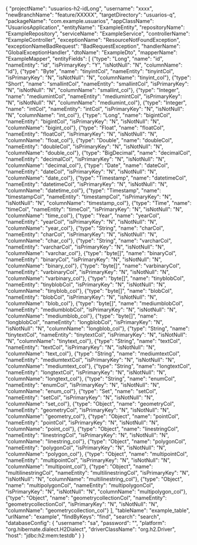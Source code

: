 {
  "projectName": "usuarios-h2-idLong",
  "username": "xxxx",
  "newBranchName": "feature/XXXXX",
  "targetDirectory": "usuarios-q",
  "packageName": "com.example.usuarios",
  "appClassName": "UsuariosApplication",
  "entityName": "ExampleEntity",
  "repositoryName": "ExampleRepository",
  "serviceName": "ExampleService",
  "controllerName": "ExampleController",
  "exceptionName": "ResourceNotFoundException",
  "exceptionNameBadRequest": "BadRequestException",
  "handlerName": "GlobalExceptionHandler",
  "dtoName": "ExampleDto",
  "mapperName": "ExampleMapper",
  "entityFields": [
    {"type": "Long", "name": "id", "nameEntity": "id", "isPrimaryKey": "Y", "isNotNull": "N", "columnName": "id"},
    {"type": "Byte", "name": "tinyintCol", "nameEntity": "tinyintCol", "isPrimaryKey": "N", "isNotNull": "N", "columnName": "tinyint_col"},
    {"type": "Short", "name": "smallintCol", "nameEntity": "smallintCol", "isPrimaryKey": "N", "isNotNull": "N", "columnName": "smallint_col"},
    {"type": "Integer", "name": "mediumintCol", "nameEntity": "mediumintCol", "isPrimaryKey": "N", "isNotNull": "N", "columnName": "mediumint_col"},
    {"type": "Integer", "name": "intCol", "nameEntity": "intCol", "isPrimaryKey": "N", "isNotNull": "N", "columnName": "int_col"},
    {"type": "Long", "name": "bigintCol", "nameEntity": "bigintCol", "isPrimaryKey": "N", "isNotNull": "N", "columnName": "bigint_col"},
    {"type": "Float", "name": "floatCol", "nameEntity": "floatCol", "isPrimaryKey": "N", "isNotNull": "N", "columnName": "float_col"},
    {"type": "Double", "name": "doubleCol", "nameEntity": "doubleCol", "isPrimaryKey": "N", "isNotNull": "N", "columnName": "double_col"},
    {"type": "BigDecimal", "name": "decimalCol", "nameEntity": "decimalCol", "isPrimaryKey": "N", "isNotNull": "N", "columnName": "decimal_col"},
    {"type": "Date", "name": "dateCol", "nameEntity": "dateCol", "isPrimaryKey": "N", "isNotNull": "N", "columnName": "date_col"},
    {"type": "Timestamp", "name": "datetimeCol", "nameEntity": "datetimeCol", "isPrimaryKey": "N", "isNotNull": "N", "columnName": "datetime_col"},
    {"type": "Timestamp", "name": "timestampCol", "nameEntity": "timestampCol", "isPrimaryKey": "N", "isNotNull": "N", "columnName": "timestamp_col"},
    {"type": "Time", "name": "timeCol", "nameEntity": "timeCol", "isPrimaryKey": "N", "isNotNull": "N", "columnName": "time_col"},
    {"type": "Year", "name": "yearCol", "nameEntity": "yearCol", "isPrimaryKey": "N", "isNotNull": "N", "columnName": "year_col"},
    {"type": "String", "name": "charCol", "nameEntity": "charCol", "isPrimaryKey": "N", "isNotNull": "N", "columnName": "char_col"},
    {"type": "String", "name": "varcharCol", "nameEntity": "varcharCol", "isPrimaryKey": "N", "isNotNull": "N", "columnName": "varchar_col"},
    {"type": "byte[]", "name": "binaryCol", "nameEntity": "binaryCol", "isPrimaryKey": "N", "isNotNull": "N", "columnName": "binary_col"},
    {"type": "byte[]", "name": "varbinaryCol", "nameEntity": "varbinaryCol", "isPrimaryKey": "N", "isNotNull": "N", "columnName": "varbinary_col"},
    {"type": "byte[]", "name": "tinyblobCol", "nameEntity": "tinyblobCol", "isPrimaryKey": "N", "isNotNull": "N", "columnName": "tinyblob_col"},
    {"type": "byte[]", "name": "blobCol", "nameEntity": "blobCol", "isPrimaryKey": "N", "isNotNull": "N", "columnName": "blob_col"},
    {"type": "byte[]", "name": "mediumblobCol", "nameEntity": "mediumblobCol", "isPrimaryKey": "N", "isNotNull": "N", "columnName": "mediumblob_col"},
    {"type": "byte[]", "name": "longblobCol", "nameEntity": "longblobCol", "isPrimaryKey": "N", "isNotNull": "N", "columnName": "longblob_col"},
    {"type": "String", "name": "tinytextCol", "nameEntity": "tinytextCol", "isPrimaryKey": "N", "isNotNull": "N", "columnName": "tinytext_col"},
    {"type": "String", "name": "textCol", "nameEntity": "textCol", "isPrimaryKey": "N", "isNotNull": "N", "columnName": "text_col"},
    {"type": "String", "name": "mediumtextCol", "nameEntity": "mediumtextCol", "isPrimaryKey": "N", "isNotNull": "N", "columnName": "mediumtext_col"},
    {"type": "String", "name": "longtextCol", "nameEntity": "longtextCol", "isPrimaryKey": "N", "isNotNull": "N", "columnName": "longtext_col"},
    {"type": "String", "name": "enumCol", "nameEntity": "enumCol", "isPrimaryKey": "N", "isNotNull": "N", "columnName": "enum_col"},
    {"type": "Set<String>", "name": "setCol", "nameEntity": "setCol", "isPrimaryKey": "N", "isNotNull": "N", "columnName": "set_col"},
    {"type": "Object", "name": "geometryCol", "nameEntity": "geometryCol", "isPrimaryKey": "N", "isNotNull": "N", "columnName": "geometry_col"},
    {"type": "Object", "name": "pointCol", "nameEntity": "pointCol", "isPrimaryKey": "N", "isNotNull": "N", "columnName": "point_col"},
    {"type": "Object", "name": "linestringCol", "nameEntity": "linestringCol", "isPrimaryKey": "N", "isNotNull": "N", "columnName": "linestring_col"},
    {"type": "Object", "name": "polygonCol", "nameEntity": "polygonCol", "isPrimaryKey": "N", "isNotNull": "N", "columnName": "polygon_col"},
    {"type": "Object", "name": "multipointCol", "nameEntity": "multipointCol", "isPrimaryKey": "N", "isNotNull": "N", "columnName": "multipoint_col"},
    {"type": "Object", "name": "multilinestringCol", "nameEntity": "multilinestringCol", "isPrimaryKey": "N", "isNotNull": "N", "columnName": "multilinestring_col"},
    {"type": "Object", "name": "multipolygonCol", "nameEntity": "multipolygonCol", "isPrimaryKey": "N", "isNotNull": "N", "columnName": "multipolygon_col"},
    {"type": "Object", "name": "geometrycollectionCol", "nameEntity": "geometrycollectionCol", "isPrimaryKey": "N", "isNotNull": "N", "columnName": "geometrycollection_col"}
  ],
  "tableName": "example_table",
  "urlName": "example",
  "findByKeys": "find",
  "search": "search",
  "databaseConfig": {
    "username": "sa",
    "password": "",
    "platform": "org.hibernate.dialect.H2Dialect",
    "driverClassName": "org.h2.Driver",
    "host": "jdbc:h2:mem:testdb"
  }
}
